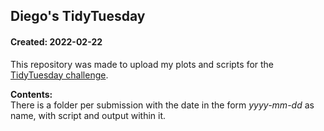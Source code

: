 ## Diego's TidyTuesday
#### Created: 2022-02-22

This repository was made to upload my plots and scripts for the [TidyTuesday challenge](https://github.com/rfordatascience/tidytuesday).

**Contents:**  
There is a folder per submission with the date in the form _yyyy-mm-dd_ as name, with script and output within it.

